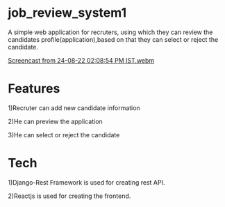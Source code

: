 # job_review_system1
A simple web application for recruters, using which they can review the candidates profile(application),based on that they can select or reject the candidate.

[Screencast from 24-08-22 02:08:54 PM IST.webm](https://user-images.githubusercontent.com/109167947/186376967-9a2423d0-557c-4da1-9480-4d22ae959f0d.webm)


# Features
1)Recruter can add new candidate information

2)He can preview the application

3)He can select or reject the candidate


# Tech
1)Django-Rest Framework is used for creating rest API.

2)Reactjs is used for creating the frontend.
